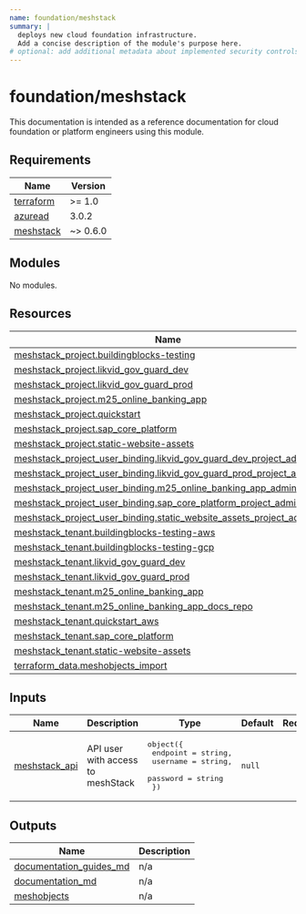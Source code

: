 ```yaml
---
name: foundation/meshstack
summary: |
  deploys new cloud foundation infrastructure.
  Add a concise description of the module's purpose here.
# optional: add additional metadata about implemented security controls
---
```


# foundation/meshstack

This documentation is intended as a reference documentation for cloud foundation or platform engineers using this module.

<!-- BEGIN_TF_DOCS -->
## Requirements

| Name | Version |
|------|---------|
| <a name="requirement_terraform"></a> [terraform](#requirement\_terraform) | >= 1.0 |
| <a name="requirement_azuread"></a> [azuread](#requirement\_azuread) | 3.0.2 |
| <a name="requirement_meshstack"></a> [meshstack](#requirement\_meshstack) | ~> 0.6.0 |

## Modules

No modules.

## Resources

| Name | Type |
|------|------|
| [meshstack_project.buildingblocks-testing](https://registry.terraform.io/providers/meshcloud/meshstack/latest/docs/resources/project) | resource |
| [meshstack_project.likvid_gov_guard_dev](https://registry.terraform.io/providers/meshcloud/meshstack/latest/docs/resources/project) | resource |
| [meshstack_project.likvid_gov_guard_prod](https://registry.terraform.io/providers/meshcloud/meshstack/latest/docs/resources/project) | resource |
| [meshstack_project.m25_online_banking_app](https://registry.terraform.io/providers/meshcloud/meshstack/latest/docs/resources/project) | resource |
| [meshstack_project.quickstart](https://registry.terraform.io/providers/meshcloud/meshstack/latest/docs/resources/project) | resource |
| [meshstack_project.sap_core_platform](https://registry.terraform.io/providers/meshcloud/meshstack/latest/docs/resources/project) | resource |
| [meshstack_project.static-website-assets](https://registry.terraform.io/providers/meshcloud/meshstack/latest/docs/resources/project) | resource |
| [meshstack_project_user_binding.likvid_gov_guard_dev_project_admins](https://registry.terraform.io/providers/meshcloud/meshstack/latest/docs/resources/project_user_binding) | resource |
| [meshstack_project_user_binding.likvid_gov_guard_prod_project_admins](https://registry.terraform.io/providers/meshcloud/meshstack/latest/docs/resources/project_user_binding) | resource |
| [meshstack_project_user_binding.m25_online_banking_app_admins](https://registry.terraform.io/providers/meshcloud/meshstack/latest/docs/resources/project_user_binding) | resource |
| [meshstack_project_user_binding.sap_core_platform_project_admins](https://registry.terraform.io/providers/meshcloud/meshstack/latest/docs/resources/project_user_binding) | resource |
| [meshstack_project_user_binding.static_website_assets_project_admins](https://registry.terraform.io/providers/meshcloud/meshstack/latest/docs/resources/project_user_binding) | resource |
| [meshstack_tenant.buildingblocks-testing-aws](https://registry.terraform.io/providers/meshcloud/meshstack/latest/docs/resources/tenant) | resource |
| [meshstack_tenant.buildingblocks-testing-gcp](https://registry.terraform.io/providers/meshcloud/meshstack/latest/docs/resources/tenant) | resource |
| [meshstack_tenant.likvid_gov_guard_dev](https://registry.terraform.io/providers/meshcloud/meshstack/latest/docs/resources/tenant) | resource |
| [meshstack_tenant.likvid_gov_guard_prod](https://registry.terraform.io/providers/meshcloud/meshstack/latest/docs/resources/tenant) | resource |
| [meshstack_tenant.m25_online_banking_app](https://registry.terraform.io/providers/meshcloud/meshstack/latest/docs/resources/tenant) | resource |
| [meshstack_tenant.m25_online_banking_app_docs_repo](https://registry.terraform.io/providers/meshcloud/meshstack/latest/docs/resources/tenant) | resource |
| [meshstack_tenant.quickstart_aws](https://registry.terraform.io/providers/meshcloud/meshstack/latest/docs/resources/tenant) | resource |
| [meshstack_tenant.sap_core_platform](https://registry.terraform.io/providers/meshcloud/meshstack/latest/docs/resources/tenant) | resource |
| [meshstack_tenant.static-website-assets](https://registry.terraform.io/providers/meshcloud/meshstack/latest/docs/resources/tenant) | resource |
| [terraform_data.meshobjects_import](https://registry.terraform.io/providers/hashicorp/terraform/latest/docs/resources/data) | resource |

## Inputs

| Name | Description | Type | Default | Required |
|------|-------------|------|---------|:--------:|
| <a name="input_meshstack_api"></a> [meshstack\_api](#input\_meshstack\_api) | API user with access to meshStack | <pre>object({<br/>    endpoint = string,<br/>    username = string,<br/>    password = string<br/>  })</pre> | `null` | no |

## Outputs

| Name | Description |
|------|-------------|
| <a name="output_documentation_guides_md"></a> [documentation\_guides\_md](#output\_documentation\_guides\_md) | n/a |
| <a name="output_documentation_md"></a> [documentation\_md](#output\_documentation\_md) | n/a |
| <a name="output_meshobjects"></a> [meshobjects](#output\_meshobjects) | n/a |
<!-- END_TF_DOCS -->
